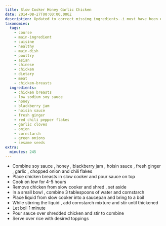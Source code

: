 ```yaml
---
title: Slow Cooker Honey Garlic Chicken
date: 2014-08-27T00:00:00.000Z
description: Updated to correct missing ingredients..i must have been drugged lol.
taxonomies:
  tags:
    - course
    - main-ingredient
    - cuisine
    - healthy
    - main-dish
    - poultry
    - asian
    - chinese
    - chicken
    - dietary
    - meat
    - chicken-breasts
  ingredients:
    - chicken breasts
    - low sodium soy sauce
    - honey
    - blackberry jam
    - hoisin sauce
    - fresh ginger
    - red chili pepper flakes
    - garlic cloves
    - onion
    - cornstarch
    - green onions
    - sesame seeds
extra:
  minutes: 245
---
```

 - Combine soy sauce , honey , blackberry jam , hoisin sauce , fresh ginger , garlic , chopped onion and chili flakes
 - Place chicken breasts in slow cooker and pour sauce on top
 - Cook on low for 4-5 hours
 - Remove chicken from slow cooker and shred , set aside
 - In a small bowl , combine 3 tablespoons of water and cornstarch
 - Place liquid from slow cooker into a saucepan and bring to a boil
 - While stirring the liquid , add cornstarch mixture and stir until thickened
 - Let boil 1 minute
 - Pour sauce over shredded chicken and stir to combine
 - Serve over rice with desired toppings
